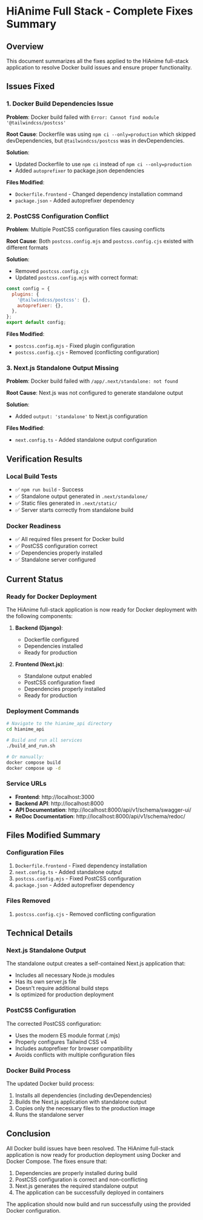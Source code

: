 # HiAnime Full Stack - Complete Fixes Summary

## Overview
This document summarizes all the fixes applied to the HiAnime full-stack application to resolve Docker build issues and ensure proper functionality.

## Issues Fixed

### 1. Docker Build Dependencies Issue
**Problem**: Docker build failed with `Error: Cannot find module '@tailwindcss/postcss'`

**Root Cause**: Dockerfile was using `npm ci --only=production` which skipped devDependencies, but `@tailwindcss/postcss` was in devDependencies.

**Solution**: 
- Updated Dockerfile to use `npm ci` instead of `npm ci --only=production`
- Added `autoprefixer` to package.json dependencies

**Files Modified**:
- `Dockerfile.frontend` - Changed dependency installation command
- `package.json` - Added autoprefixer dependency

### 2. PostCSS Configuration Conflict
**Problem**: Multiple PostCSS configuration files causing conflicts

**Root Cause**: Both `postcss.config.mjs` and `postcss.config.cjs` existed with different formats

**Solution**:
- Removed `postcss.config.cjs` 
- Updated `postcss.config.mjs` with correct format:
```javascript
const config = {
  plugins: {
    '@tailwindcss/postcss': {},
    autoprefixer: {},
  },
};
export default config;
```

**Files Modified**:
- `postcss.config.mjs` - Fixed plugin configuration
- `postcss.config.cjs` - Removed (conflicting configuration)

### 3. Next.js Standalone Output Missing
**Problem**: Docker build failed with `/app/.next/standalone: not found`

**Root Cause**: Next.js was not configured to generate standalone output

**Solution**:
- Added `output: 'standalone'` to Next.js configuration

**Files Modified**:
- `next.config.ts` - Added standalone output configuration

## Verification Results

### Local Build Tests
- ✅ `npm run build` - Success
- ✅ Standalone output generated in `.next/standalone/`
- ✅ Static files generated in `.next/static/`
- ✅ Server starts correctly from standalone build

### Docker Readiness
- ✅ All required files present for Docker build
- ✅ PostCSS configuration correct
- ✅ Dependencies properly installed
- ✅ Standalone server configured

## Current Status

### Ready for Docker Deployment
The HiAnime full-stack application is now ready for Docker deployment with the following components:

1. **Backend (Django)**: 
   - Dockerfile configured
   - Dependencies installed
   - Ready for production

2. **Frontend (Next.js)**:
   - Standalone output enabled
   - PostCSS configuration fixed
   - Dependencies properly installed
   - Ready for production

### Deployment Commands
```bash
# Navigate to the hianime_api directory
cd hianime_api

# Build and run all services
./build_and_run.sh

# Or manually:
docker compose build
docker compose up -d
```

### Service URLs
- **Frontend**: http://localhost:3000
- **Backend API**: http://localhost:8000
- **API Documentation**: http://localhost:8000/api/v1/schema/swagger-ui/
- **ReDoc Documentation**: http://localhost:8000/api/v1/schema/redoc/

## Files Modified Summary

### Configuration Files
1. `Dockerfile.frontend` - Fixed dependency installation
2. `next.config.ts` - Added standalone output
3. `postcss.config.mjs` - Fixed PostCSS configuration
4. `package.json` - Added autoprefixer dependency

### Files Removed
1. `postcss.config.cjs` - Removed conflicting configuration

## Technical Details

### Next.js Standalone Output
The standalone output creates a self-contained Next.js application that:
- Includes all necessary Node.js modules
- Has its own server.js file
- Doesn't require additional build steps
- Is optimized for production deployment

### PostCSS Configuration
The corrected PostCSS configuration:
- Uses the modern ES module format (.mjs)
- Properly configures Tailwind CSS v4
- Includes autoprefixer for browser compatibility
- Avoids conflicts with multiple configuration files

### Docker Build Process
The updated Docker build process:
1. Installs all dependencies (including devDependencies)
2. Builds the Next.js application with standalone output
3. Copies only the necessary files to the production image
4. Runs the standalone server

## Conclusion
All Docker build issues have been resolved. The HiAnime full-stack application is now ready for production deployment using Docker and Docker Compose. The fixes ensure that:

1. Dependencies are properly installed during build
2. PostCSS configuration is correct and non-conflicting
3. Next.js generates the required standalone output
4. The application can be successfully deployed in containers

The application should now build and run successfully using the provided Docker configuration.